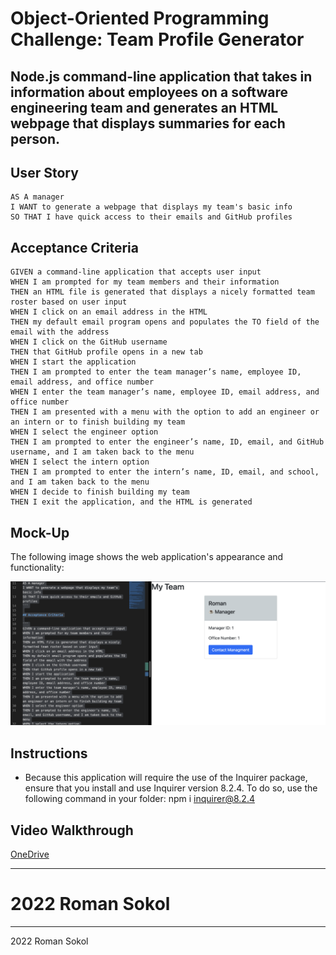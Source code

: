 # Object-Oriented Programming Challenge: Team Profile Generator



## Node.js command-line application that takes in information about employees on a software engineering team and generates an HTML webpage that displays summaries for each person.


## User Story

```
AS A manager
I WANT to generate a webpage that displays my team's basic info
SO THAT I have quick access to their emails and GitHub profiles
```

## Acceptance Criteria

```
GIVEN a command-line application that accepts user input
WHEN I am prompted for my team members and their information
THEN an HTML file is generated that displays a nicely formatted team roster based on user input
WHEN I click on an email address in the HTML
THEN my default email program opens and populates the TO field of the email with the address
WHEN I click on the GitHub username
THEN that GitHub profile opens in a new tab
WHEN I start the application
THEN I am prompted to enter the team manager’s name, employee ID, email address, and office number
WHEN I enter the team manager’s name, employee ID, email address, and office number
THEN I am presented with a menu with the option to add an engineer or an intern or to finish building my team
WHEN I select the engineer option
THEN I am prompted to enter the engineer’s name, ID, email, and GitHub username, and I am taken back to the menu
WHEN I select the intern option
THEN I am prompted to enter the intern’s name, ID, email, and school, and I am taken back to the menu
WHEN I decide to finish building my team
THEN I exit the application, and the HTML is generated
```

## Mock-Up

The following image shows the web application's appearance and functionality:

<img src="Screen Shot 2022-10-21 at 12.08.18.png" alt="Alt text" title="Optional title">

## Instructions
* Because this application will require the use of the Inquirer package, ensure that you install and use Inquirer version 8.2.4. To do so, use the following command in your folder: npm i inquirer@8.2.4

## Video Walkthrough
[OneDrive](https://1drv.ms/v/s!AnaG2finThsyhGhYUp7QF8bWeXem?e=5C4Pom)

- - -
2022 Roman Sokol
=======

- - -
2022 Roman Sokol
